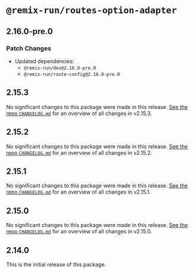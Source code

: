 # `@remix-run/routes-option-adapter`

## 2.16.0-pre.0

### Patch Changes

- Updated dependencies:
  - `@remix-run/dev@2.16.0-pre.0`
  - `@remix-run/route-config@2.16.0-pre.0`

## 2.15.3

No significant changes to this package were made in this release. [See the repo `CHANGELOG.md`](https://github.com/remix-run/remix/blob/main/CHANGELOG.md) for an overview of all changes in v2.15.3.

## 2.15.2

No significant changes to this package were made in this release. [See the repo `CHANGELOG.md`](https://github.com/remix-run/remix/blob/main/CHANGELOG.md) for an overview of all changes in v2.15.2.

## 2.15.1

No significant changes to this package were made in this release. [See the repo `CHANGELOG.md`](https://github.com/remix-run/remix/blob/main/CHANGELOG.md) for an overview of all changes in v2.15.1.

## 2.15.0

No significant changes to this package were made in this release. [See the repo `CHANGELOG.md`](https://github.com/remix-run/remix/blob/main/CHANGELOG.md) for an overview of all changes in v2.15.0.

## 2.14.0

This is the initial release of this package.

